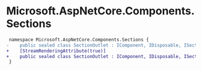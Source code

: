 # Microsoft.AspNetCore.Components.Sections

``` diff
 namespace Microsoft.AspNetCore.Components.Sections {
-    public sealed class SectionOutlet : IComponent, IDisposable, ISectionContentSubscriber
+    [StreamRenderingAttribute(true)]
+    public sealed class SectionOutlet : IComponent, IDisposable, ISectionContentSubscriber
 }
```

